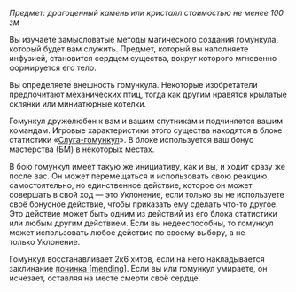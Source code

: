 _Предмет: драгоценный камень или кристалл стоимостью не менее 100 зм_

Вы изучаете замысловатые методы магического создания гомункула, который будет вам служить. Предмет, который вы наполняете инфузией, становится сердцем существа, вокруг которого мгновенно формируется его тело.

Вы определяете внешность гомункула. Некоторые изобретатели предпочитают механических птиц, тогда как другим нравятся крылатые склянки или миниатюрные котелки.

Гомункул дружелюбен к вам и вашим спутникам и подчиняется вашим командам. Игровые характеристики этого существа находятся в блоке статистики «[Слуга-гомункул](https://dnd.su/bestiary/3987-homunculus_servant/)». В блоке используется ваш бонус мастерства (БМ) в некоторых местах.

В бою гомункул имеет такую же инициативу, как и вы, и ходит сразу же после вас. Он может перемещаться и использовать свою реакцию самостоятельно, но единственное действие, которое он может совершать в свой ход — это Уклонение, если только вы не используете своё бонусное действие, чтобы приказать ему сделать что-то другое. Это действие может быть одним из действий из его блока статистики или любым другим действием. Если вы недееспособны, то гомункул может использовать любое действие по своему выбору, а не только Уклонение.

Гомункул восстанавливает 2к6 хитов, если на него накладывается заклинание [починка [mending]](https://dnd.su/spells/258-mending/). Если вы или гомункул умираете, он исчезает, оставляя на месте смерти своё сердце.